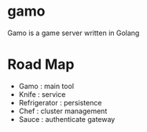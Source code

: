 # gamo
Gamo is a game server written in Golang

# Road Map

- Gamo : main tool
- Knife : service
- Refrigerator : persistence
- Chef : cluster management
- Sauce : authenticate gateway
